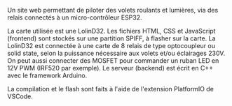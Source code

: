 Un site web permettant de piloter des volets roulants et lumières, via des relais connectés à un micro-contrôleur ESP32.

La carte utilisée est une LolinD32.
Les fichiers HTML, CSS et JavaScript (frontend) sont stockés sur une partition SPIFF, à flasher sur la carte.
La LolinD32 est connectée à une carte de 8 relais de type optocoupleur ou solid state, selon la puissance nécessaire aux volets et/ou éclairages 230V.
On peut aussi connecter des MOSFET pour commander un ruban LED en 12V PWM (IRF520 par exemple).
Le serveur (backend) est écrit en C++ avec le framework Arduino.

La compilation et le flash sont faits à l'aide de l'extension PlatformIO de VSCode.
